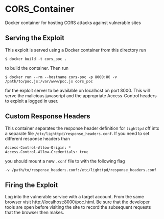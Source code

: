 # CORS_Container
Docker container for hosting CORS attacks against vulnerable sites

## Serving the Exploit

This exploit is served using a Docker container from this directory run

    $ docker build -t cors_poc .

to build the container. Then run

    $ docker run --rm --hostname cors-poc -p 8000:80 -v /path/to/poc.js:/var/www/poc.js cors_poc

for the exploit server to be available on localhost on port 8000. This
will serve the malicious javascript and the appropriate
Access-Control headers to exploit a logged in user.

## Custom Response Headers

This container separates the response header definition for `lighttpd` off into a separate file `/etc/lighttpd/response_headers.conf`. If you need to set different response headers than 

    Access-Control-Allow-Origin: *
    Access-Control-Allow-Credentials: true
    
you should mount a new `.conf` file to with the following flag

    -v /path/to/response_headers.conf:/etc/lighttpd/response_headers.conf


## Firing the Exploit

Log into the vulnerable service with a target account. From the same
browser visit http://localhost:8000/poc.html. Be sure that the
developer tools are open before visiting the site to record the
subsequent requests that the browser then makes.

